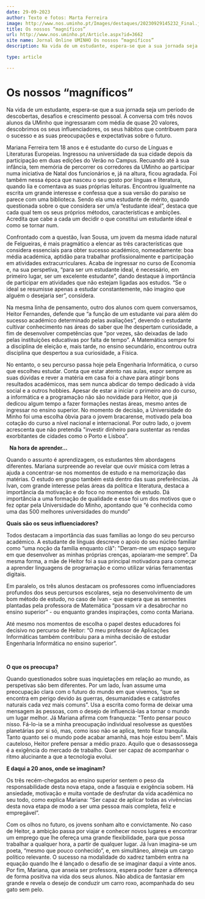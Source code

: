 ```yaml
---
date: 29-09-2023
author: Texto e fotos: Marta Ferreira
image: http://www.nos.uminho.pt/Images/destaques/20230929145232_Final.jpg
title: Os nossos “magníficos”
url: http://www.nos.uminho.pt/Article.aspx?id=3662
site name: Jornal Online UMINHO Os nossos “magníficos”
description: Na vida de um estudante, espera-se que a sua jornada seja um período de descobertas, desafios e crescimento pessoal. À conversa com três novos alunos da UMinho que ingressaram com média de quase 20 valores, descobrimos os seus influenciadores, os seus hábitos que contribuem para o sucesso e as suas preocupações e expectativas sobre o futuro.

type: article

---
```

# Os nossos “magníficos”


  

Na vida de um estudante, espera-se que a sua jornada seja um período de descobertas, desafios e crescimento pessoal. À conversa com três novos alunos da UMinho que ingressaram com média de quase 20 valores, descobrimos os seus influenciadores, os seus hábitos que contribuem para o sucesso e as suas preocupações e expectativas sobre o futuro.

Mariana Ferreira tem 18 anos e é estudante do curso de Línguas e Literaturas Europeias. Ingressou na universidade da sua cidade depois da participação em duas edições do Verão no Campus. Recuando até à sua infância, tem memória de percorrer os corredores da UMinho ao participar numa iniciativa de Natal dos funcionários e, já na altura, ficou agradada. Foi também nessa época que nasceu o seu gosto por línguas e literatura, quando lia e comentava as suas próprias leituras. Encontrou igualmente na escrita um grande interesse e confessa que a sua versão do paraíso se parece com uma biblioteca. Sendo ela uma estudante de mérito, quando questionada sobre o que considera ser um/a “estudante ideal”, destaca que cada qual tem os seus próprios métodos, características e ambições. Acredita que cabe a cada um decidir o que constitui um estudante ideal e como se tornar num.

Confrontado com a questão, Ívan Sousa, um jovem da mesma idade natural de Felgueiras, é mais pragmático a elencar as três características que considera essenciais para obter sucesso académico, nomeadamente: boa média académica, aptidão para trabalhar profissionalmente e participação em atividades extracurriculares. Acaba de ingressar no curso de Economia e, na sua perspetiva, “para ser um estudante ideal, é necessário, em primeiro lugar, ser um excelente estudante”, dando destaque à importância de participar em atividades que não estejam ligadas aos estudos. “Se o ideal se resumisse apenas a estudar constantemente, não imagino que alguém o desejaria ser”, considera.

Na mesma linha de pensamento, outro dos alunos com quem conversamos, Heitor Fernandes, defende que “a função de um estudante vai para além do sucesso académico determinado pelas avaliações”, devendo o estudante cultivar conhecimento nas áreas do saber que lhe despertam curiosidade, a fim de desenvolver competências que “por vezes, são deixadas de lado pelas instituições educativas por falta de tempo”. A Matemática sempre foi a disciplina de eleição e, mais tarde, no ensino secundário, encontrou outra disciplina que despertou a sua curiosidade, a Física.

No entanto, o seu percurso passa hoje pela Engenharia Informática, o curso que escolheu estudar. Conta que estar atento nas aulas, expor sempre as suas dúvidas e rever a matéria em casa foi a chave para atingir bons resultados académicos, mas sem nunca abdicar do tempo dedicado à vida social e a outros hobbies. Apesar de estar a iniciar o primeiro ano do curso, a informática e a programação não são novidade para Heitor, que já dedicou algum tempo a fazer formações nestas áreas, mesmo antes de ingressar no ensino superior. No momento de decisão, a Universidade do Minho foi uma escolha óbvia para o jovem bracarense, motivado pela boa cotação do curso a nível nacional e internacional. Por outro lado, o jovem acrescenta que não pretendia "investir dinheiro para sustentar as rendas exorbitantes de cidades como o Porto e Lisboa”.

 
**Na hora de aprender…** 

Quando o assunto é aprendizagem, os estudantes têm abordagens diferentes. Mariana surpreende ao revelar que ouvir música com letras a ajuda a concentrar-se nos momentos de estudo e na memorização das matérias. O estudo em grupo também está dentro das suas preferências. Já Ívan, com grande interesse pelas áreas da política e literatura, destaca a importância da motivação e do foco no momentos de estudo. Dá importância a uma formação de qualidade e esse foi um dos motivos que o fez optar pela Universidade do Minho, apontando que “é conhecida como uma das 500 melhores universidades do mundo”
 

**Quais são os seus influenciadores?** 

Todos destacam a importância das suas famílias ao longo do seu percurso académico. A estudante de línguas descreve o apoio do seu núcleo familiar como “uma noção da família enquanto clã": "Deram-me um espaço seguro em que desenvolver as minhas próprias crenças, apoiaram-me sempre”. Da mesma forma, a mãe de Heitor foi a sua principal motivadora para começar a aprender linguagens de programação e como utilizar várias ferramentas digitais.

Em paralelo, os três alunos destacam os professores como influenciadores profundos dos seus percursos escolares, seja no desenvolvimento de um bom método de estudo, no caso de Ívan - que espera que as sementes plantadas pela professora de Matemática “possam vir a desabrochar no ensino superior” - ou enquanto grandes inspirações, como conta Mariana.

Até mesmo nos momentos de escolha o papel destes educadores foi decisivo no percurso de Heitor: “O meu professor de Aplicações Informáticas também contribuiu para a minha decisão de estudar Engenharia Informática no ensino superior”.
 

 

**O que os preocupa?** 

Quando questionados sobre suas inquietações em relação ao mundo, as perspetivas são bem diferentes. Por um lado, Ívan assume uma preocupação clara com o futuro do mundo em que vivemos, “que se encontra em perigo devido às guerras, desumanidades e catástrofes naturais cada vez mais comuns”. Usa a escrita como forma de deixar uma mensagem às pessoas, com o desejo de influenciá-las a tornar o mundo um lugar melhor. Já Mariana afirma com franqueza: "Tento pensar pouco nisso. Fá-lo-ia se a minha preocupação individual resolvesse as questões planetárias por si só, mas, como isso não se aplica, tento ficar tranquila. Tanto quanto sei o mundo pode acabar amanhã, mas hoje estou bem". Mais cauteloso, Heitor prefere pensar a médio prazo. Aquilo que o desassossega é a exigência do mercado de trabalho. Quer ser capaz de acompanhar o ritmo alucinante a que a tecnologia evolui.
 

**E daqui a 20 anos, onde se imaginam?** 

Os três recém-chegados ao ensino superior sentem o peso da responsabilidade desta nova etapa, onde a fasquia e exigência sobem. Há ansiedade, motivação e muita vontade de desfrutar da vida académica no seu todo, como explica Mariana: “Ser capaz de aplicar todas as vivências desta nova etapa de modo a ser uma pessoa mais completa, feliz e empregável”.

Com os olhos no futuro, os jovens sonham alto e convictamente. No caso de Heitor, a ambição passa por viajar e conhecer novos lugares e encontrar um emprego que lhe ofereça uma grande flexibilidade, para que possa trabalhar a qualquer hora, a partir de qualquer lugar. Já Ívan imagina-se um poeta, “mesmo que pouco conhecido”, e, em simultâneo, almeja um cargo político relevante. O sucesso na modalidade do xadrez também entra na equação quando lhe é lançado o desafio de se imaginar daqui a vinte anos. Por fim, Mariana, que anseia ser professora, espera poder fazer a diferença de forma positiva na vida dos seus alunos. Não abdica de fantasiar em grande e revela o desejo de conduzir um carro roxo, acompanhada do seu gato sem pelo.


